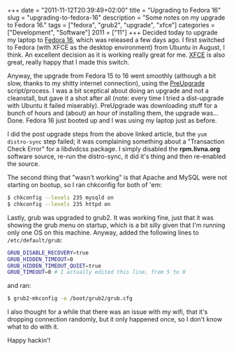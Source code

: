 +++
date = "2011-11-12T20:39:49+02:00"
title = "Upgrading to Fedora 16"
slug = "upgrading-to-fedora-16"
description = "Some notes on my upgrade to Fedora 16."
tags = ["fedora", "grub2", "upgrade", "xfce"]
categories = ["Development", "Software"]
2011 = ["11"]
+++
Decided today to upgrade my laptop to <a href="http://fedoraproject.org/">Fedora 16</a>, which was released a few days ago. I first switched to Fedora (with XFCE as the desktop environment) from Ubuntu in August, I think. An excellent decision as it is working really great for me. <a href="http://xfce.org/">XFCE</a> is also great, really happy that I made this switch.

Anyway, the upgrade from Fedora 15 to 16 went smoothly (although a bit slow, thanks to my shitty internet connection), using the <a href="http://fedoraproject.org/wiki/How_to_use_PreUpgrade">PreUpgrade</a> script/process. I was a bit sceptical about doing an upgrade and not a cleanstall, but gave it a shot after all (note: every time I tried a dist-upgrade with Ubuntu it failed miserably). PreUpgrade was downloading stuff for a bunch of hours and (about) an hour of installing them, the upgrade was... Done. Fedora 16 just booted up and I was using my laptop just as before.

I did the post upgrade steps from the above linked article, but the <code>yum distro-sync</code> step failed; it was complaining something about a "Transaction Check Error" for a libdvdcss package. I simply disabled the <strong>rpm.livna.org</strong> software source, re-run the distro-sync, it did it's thing and then re-enabled the source.

The second thing that "wasn't working" is that Apache and MySQL were not starting on bootup, so I ran chkconfig for both of 'em:

``` bash
$ chkconfig --levels 235 mysqld on
$ chkconfig --levels 235 httpd on
```

Lastly, grub was upgraded to grub2. It was working fine, just that it was showing the grub menu on startup, which is a bit silly given that I'm running only one OS on this machine. Anyway, added the following lines to <code>/etc/default/grub</code>:

``` bash
GRUB_DISABLE_RECOVERY=true
GRUB_HIDDEN_TIMEOUT=0
GRUB_HIDDEN_TIMEOUT_QUIET=true
GRUB_TIMEOUT=0 # I actually edited this line, from 5 to 0
```

and ran:

``` bash
$ grub2-mkconfig -o /boot/grub2/grub.cfg
```

I also thought for a while that there was an issue with my wifi, that it's dropping connection randomly, but it only happened once, so I don't know what to do with it.

Happy hackin'!
